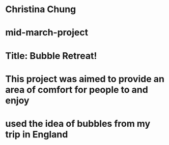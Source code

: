 # Christina Chung
# mid-march-project
# Title: Bubble Retreat!
#  This project was aimed to provide an area of comfort for people to  and enjoy
# used the idea of bubbles from my trip in England

